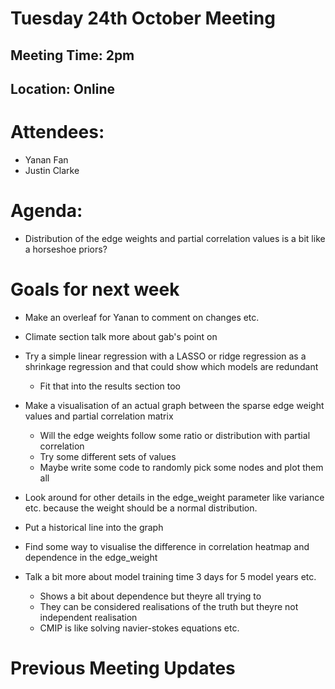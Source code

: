 # Tuesday 24th October Meeting

## Meeting Time: 2pm

## Location: Online

# Attendees:

- Yanan Fan
- Justin Clarke

# Agenda:

- Distribution of the edge weights and partial correlation values is a bit like a horseshoe priors?

# Goals for next week

- Make an overleaf for Yanan to comment on changes etc.

- Climate section talk more about gab's point on

- Try a simple linear regression with a LASSO or ridge regression as a shrinkage regression and that could show which models are redundant

  - Fit that into the results section too

- Make a visualisation of an actual graph between the sparse edge weight values and partial correlation matrix

  - Will the edge weights follow some ratio or distribution with partial correlation
  - Try some different sets of values
  - Maybe write some code to randomly pick some nodes and plot them all

- Look around for other details in the edge_weight parameter like variance etc. because the weight should be a normal distribution.
- Put a historical line into the graph
- Find some way to visualise the difference in correlation heatmap and dependence in the edge_weight

- Talk a bit more about model training time 3 days for 5 model years etc.
  - Shows a bit about dependence but theyre all trying to
  - They can be considered realisations of the truth but theyre not independent realisation
  - CMIP is like solving navier-stokes equations etc.

# Previous Meeting Updates
